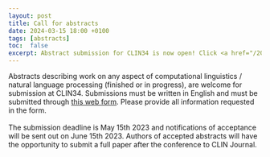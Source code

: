 ```yaml
---
layout: post
title: Call for abstracts
date: 2024-03-15 18:00 +0100
tags: [abstracts]
toc:  false
excerpt: Abstract submission for CLIN34 is now open! Click <a href="/2024/03/15/call-for-abstracts/">here</a> for more information.
---
```

<div>
Abstracts describing work on any aspect of computational linguistics / natural language processing (finished or in progress), are welcome for submission at CLIN34. Submissions must be written in English and must be submitted through <a href="https://docs.google.com/forms/d/1G2Ee1LUfQdmh2xQz8T46YcR1BXUMuB4q4iuAKq9sp8Q">this web form</a>. Please provide all information requested in the form.
<br><br>
The submission deadline is May 15th 2023 and notifications of acceptance will be sent out on June 15th 2023. Authors of accepted abstracts will have the opportunity to submit a full paper after the conference to CLIN Journal.
</div>
